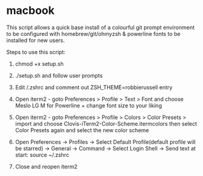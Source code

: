 # macbook
This script allows a quick base install of a colourful git prompt environment to be configured with homebrew/git/ohmyzsh & powerline fonts to be installed for new users.

Steps to use this script:

1) chmod +x setup.sh
2) ./setup.sh and follow user prompts
3) Edit /.zshrc and comment out ZSH_THEME=robbierussell entry
4) Open iterm2 - goto Preferences > Profile > Text > Font and choose Meslo LG M for Powerline + change font size to your liking
5) Open iterm2 - goto Preferences > Profile > Colors > Color Presets > import and choose Clovis-iTerm2-Color-Scheme.itermcolors then select Color Presets again and select the new color scheme
6) Open Preferences -> Profiles -> Select Default Profile(default profile will be starred) -> General -> Command -> Select Login Shell -> Send text at start:
source ~/.zshrc

7) Close and reopen iterm2
